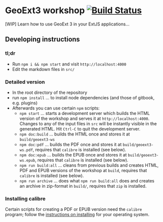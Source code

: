 # GeoExt3 workshop [![Build Status](https://travis-ci.org/geoext/geoext3-ws.svg?branch=master)](https://travis-ci.org/geoext/geoext3-ws)

[WIP] Learn how to use GeoExt 3 in your ExtJS applications…

## Developing instructions

### tl;dr

* Run `npm i && npm start` and visit `http://localhost:4000`
* Edit the markdown files in `src/`

### Detailed version

* In the root directory of the repository
* run `npm install` … to install node dependencies (and those of gitbook, e.g.
  plugins)
* Afterwards you can use certain `npm` scripts:
  * `npm start` … starts a development server which builds the HTML version of
    the workshop and serves it at `http://localhost:4000`. Changes to any of the
    input files in `src` will be instantly visible in the generated HTML. Hit
    `Ctrl-C` to quit the development server.
  * `npm doc:build` … builds the HTML once and stores it at `build/geoext3-ws`
  * `npm doc:pdf` … builds the PDF once and stores it at `build/geoext3-ws.pdf`,
    requires that `calibre` is installed (see below).
  * `npm doc:epub` … builds the EPUB once and stores it at
    `build/geoext3-ws.epub`, requires that `calibre` is installed (see below).
  * `npm run build:all` … cleans from previous builds and creates HTML, PDF and
    EPUB versions of the workshop at `build`, requires that `calibre` is
    installed (see below).
  * `npm run archive` … does what `npm run build:all` does and creates an
    archive in zip-format in `build/`, requires that `zip` is installed.  

### Installing calibre

Certain scripts for creating a PDF or EPUB version need the `calibre` program;
follow the [instructions on installing](http://calibre-ebook.com/download_linux)
for your operating system.
